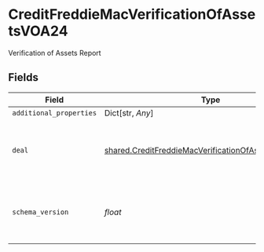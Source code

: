 # CreditFreddieMacVerificationOfAssetsVOA24

Verification of Assets Report


## Fields

| Field                                                                                                                        | Type                                                                                                                         | Required                                                                                                                     | Description                                                                                                                  |
| ---------------------------------------------------------------------------------------------------------------------------- | ---------------------------------------------------------------------------------------------------------------------------- | ---------------------------------------------------------------------------------------------------------------------------- | ---------------------------------------------------------------------------------------------------------------------------- |
| `additional_properties`                                                                                                      | Dict[str, *Any*]                                                                                                             | :heavy_minus_sign:                                                                                                           | N/A                                                                                                                          |
| `deal`                                                                                                                       | [shared.CreditFreddieMacVerificationOfAssetsDealVOA24](../../models/shared/creditfreddiemacverificationofassetsdealvoa24.md) | :heavy_check_mark:                                                                                                           | An object representing an Asset Report with Freddie Mac schema.                                                              |
| `schema_version`                                                                                                             | *float*                                                                                                                      | :heavy_check_mark:                                                                                                           | The Verification Of Assets (VOA) schema version.                                                                             |
